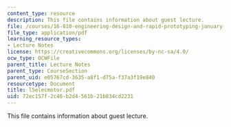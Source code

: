 ```yaml
---
content_type: resource
description: This file contains information about guest lecture.
file: /courses/16-810-engineering-design-and-rapid-prototyping-january-iap-2007/72ec157f2c46b2d4561b21b834cd2231_l5elecmotor.pdf
file_type: application/pdf
learning_resource_types:
- Lecture Notes
license: https://creativecommons.org/licenses/by-nc-sa/4.0/
ocw_type: OCWFile
parent_title: Lecture Notes
parent_type: CourseSection
parent_uid: e05767cd-3635-a8f1-d75a-f37a3f19e840
resourcetype: Document
title: l5elecmotor.pdf
uid: 72ec157f-2c46-b2d4-561b-21b834cd2231
---
```

This file contains information about guest lecture.
